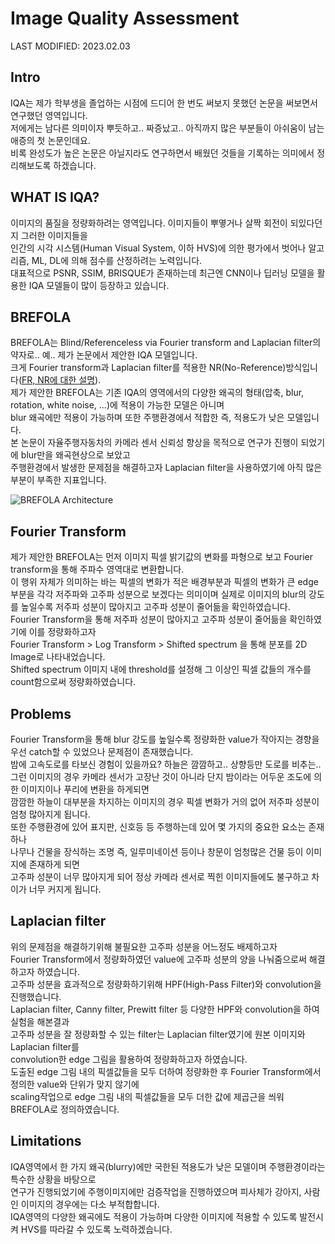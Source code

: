 # Image Quality Assessment

LAST MODIFIED: 2023.02.03

Intro
---
IQA는 제가 학부생을 졸업하는 시점에 드디어 한 번도 써보지 못했던 논문을 써보면서 연구했던 영역입니다.  
저에게는 남다른 의미이자 뿌듯하고.. 짜증났고.. 아직까지 많은 부분들이 아쉬움이 남는 애증의 첫 논문인데요.  
비록 완성도가 높은 논문은 아닐지라도 연구하면서 배웠던 것들을 기록하는 의미에서 정리해보도록 하겠습니다.

WHAT IS IQA?
---
이미지의 품질을 정량화하려는 영역입니다. 이미지들이 뿌옇거나 살짝 회전이 되있다던지 그러한 이미지들을  
인간의 시각 시스템(Human Visual System, 이하 HVS)에 의한 평가에서 벗어나 알고리즘, ML, DL에 의해 점수를 산정하려는 노력입니다.  
대표적으로 PSNR, SSIM, BRISQUE가 존재하는데 최근엔 CNN이나 딥러닝 모델을 활용한 IQA 모델들이 많이 등장하고 있습니다.

BREFOLA
---
BREFOLA는 Blind/Referenceless via Fourier transform and Laplacian filter의 약자로.. 예.. 제가 논문에서 제안한 IQA 모델입니다.  
크게 Fourier transform과 Laplacian filter를 적용한 NR(No-Reference)방식입니다([FR, NR에 대한 설명](https://bskyvision.com/entry/IQA-CNN-%EA%B8%B0%EB%B0%98-%EC%9D%B4%EB%AF%B8%EC%A7%80%ED%92%88%EC%A7%88%ED%8F%89%EA%B0%80-%EC%95%8C%EA%B3%A0%EB%A6%AC%EC%A6%98-%EC%A0%95%EB%A6%AC)).  
제가 제안한 BREFOLA는 기존 IQA의 영역에서의 다양한 왜곡의 형태(압축, blur, rotation, white noise, ...)에 적용이 가능한 모델은 아니며  
blur 왜곡에만 적용이 가능하며 또한 주행환경에서 적합한 즉, 적용도가 낮은 모델입니다.  
본 논문이 자율주행자동차의 카메라 센서 신뢰성 향상을 목적으로 연구가 진행이 되었기에 blur만을 왜곡현상으로 보았고  
주행환경에서 발생한 문제점을 해결하고자 Laplacian filter을 사용하였기에 아직 많은 부분이 부족한 지표입니다.  


![BREFOLA Architecture](https://user-images.githubusercontent.com/75806377/216616958-7fb316c1-5d6f-4359-a00b-c7498ed4a82e.png)

Fourier Transform
---
제가 제안한 BREFOLA는 먼저 이미지 픽셀 밝기값의 변화를 파형으로 보고 Fourier transform을 통해 주파수 영역대로 변환합니다.  
이 행위 자체가 의미하는 바는 픽셀의 변화가 적은 배경부분과 픽셀의 변화가 큰 edge 부분을 각각 저주파와 고주파 성분으로 보겠다는 의미이며
실제로 이미지의 blur의 강도를 높일수록 저주파 성분이 많아지고 고주파 성분이 줄어듦을 확인하였습니다.  
Fourier Transform을 통해 저주파 성분이 많아지고 고주파 성분이 줄어듦을 확인하였기에 이를 정량화하고자  
Fourier Transform > Log Transform > Shifted spectrum 을 통해 분포를 2D Image로 나타내었습니다.  
Shifted spectrum 이미지 내에 threshold를 설정해 그 이상인 픽셀 값들의 개수를 count함으로써 정량화하였습니다.

Problems
---
Fourier Transform을 통해 blur 강도를 높일수록 정량화한 value가 작아지는 경향을 우선 catch할 수 있었으나 문제점이 존재했습니다.  
밤에 고속도로를 타보신 경험이 있을까요? 하늘은 깜깜하고.. 상향등만 도로를 비추는..  
그런 이미지의 경우 카메라 센서가 고장난 것이 아니라 단지 밤이라는 어두운 조도에 의한 이미지이나 푸리에 변환을 하게되면  
깜깜한 하늘이 대부분을 차지하는 이미지의 경우 픽셀 변화가 거의 없어 저주파 성분이 엄청 많아지게 됩니다.  
또한 주행환경에 있어 표지판, 신호등 등 주행하는데 있어 몇 가지의 중요한 요소는 존재하나  
나무나 건물을 장식하는 조명 즉, 일루미네이션 등이나 창문이 엄청많은 건물 등이 이미지에 존재하게 되면  
고주파 성분이 너무 많아지게 되어 정상 카메라 센서로 찍힌 이미지들에도 불구하고 차이가 너무 커지게 됩니다.

Laplacian filter
---
위의 문제점을 해결하기위해 불필요한 고주파 성분을 어느정도 배제하고자  
Fourier Transform에서 정량화하였던 value에 고주파 성분의 양을 나눠줌으로써 해결하고자 하였습니다.  
고주파 성분을 효과적으로 정량화하기위해 HPF(High-Pass Filter)와 convolution을 진행했습니다.  
Laplacian filter, Canny filter, Prewitt filter 등 다양한 HPF와 convolution을 하여 실험을 해본결과  
고주파 성분을 잘 정량화할 수 있는 filter는 Laplacian filter였기에 원본 이미지와 Laplacian filter를  
convolution한 edge 그림을 활용하여 정량화하고자 하였습니다.  
도출된 edge 그림 내의 픽셀값들을 모두 더하여 정량화한 후 Fourier Transform에서 정의한 value와 단위가 맞지 않기에  
scaling작업으로 edge 그림 내의 픽셀값들을 모두 더한 값에 제곱근을 씌워 BREFOLA로 정의하였습니다.  

Limitations
---
IQA영역에서 한 가지 왜곡(blurry)에만 국한된 적용도가 낮은 모델이며 주행환경이라는 특수한 상황을 바탕으로  
연구가 진행되었기에 주행이미지에만 검증작업을 진행하였으며 피사체가 강아지, 사람인 이미지의 경우에는 다소 부적합합니다.  
IQA영역의 다양한 왜곡에도 적용이 가능하며 다양한 이미지에 적용할 수 있도록 발전시켜 HVS를 따라갈 수 있도록 노력하겠습니다.

